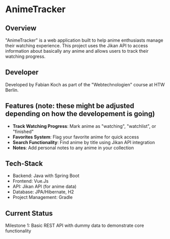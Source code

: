 # AnimeTracker

## Overview
"AnimeTracker" is a web application built to help anime enthusiasts manage their watching experience. This project uses the Jikan API to access information about basically any anime and allows users to track their watching progress.

## Developer
Developed by Fabian Koch as part of the "Webtechnologien" course at HTW Berlin.

## Features (note: these might be adjusted depending on how the developement is going)
- **Track Watching Progress**: Mark anime as "watching", "watchlist", or "finished"
- **Favorites System**: Flag your favorite anime for quick access
- **Search Functionality**: Find anime by title using Jikan API integration
- **Notes**: Add personal notes to any anime in your collection

## Tech-Stack
- Backend: Java with Spring Boot
- Frontend: Vue.Js
- API: Jikan API (for anime data)
- Database: JPA/Hibernate, H2
- Project Management: Gradle

## Current Status
Milestone 1: Basic REST API with dummy data to demonstrate core functionality